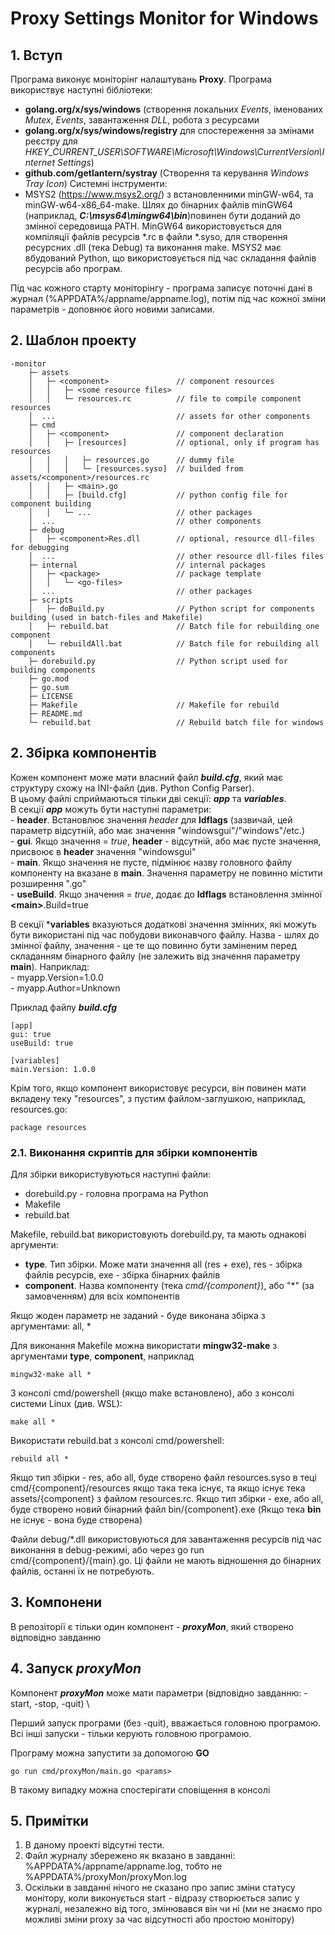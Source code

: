 # Proxy Settings Monitor for Windows
## 1. Вступ
Програма виконує моніторінг налаштувань **Proxy**. Програма використвує наступні бібліотеки:
- **golang.org/x/sys/windows** (cтворення локальних *Events*, іменованих *Mutex*, *Events*, завантаження *DLL*, робота з ресурсами
- **golang.org/x/sys/windows/registry** для спостереження за змінами реєстру для *HKEY_CURRENT_USER\SOFTWARE\Microsoft\Windows\CurrentVersion\Internet Settings*)
- **github.com/getlantern/systray** (Створення та керування *Windows Tray Icon*)
Системні інструменти:
- MSYS2 (https://www.msys2.org/) з встановленними minGW-w64, та minGW-w64-x86_64-make. Шлях до бінарних файлів minGW64 (наприклад, ***C:\msys64\mingw64\bin***)повинен бути доданий до змінної середовища PATH. MinGW64 використовується для компіляції файлів ресурсів *.rc в файли *.syso, для створення ресурсних .dll (тека Debug) та виконання make. MSYS2 має вбудований Python, що використовується під час складання файлів ресурсів або програм.

Під час кожного старту моніторінгу - програма записує поточні дані в журнал (%APPDATA%/appname/appname.log), потім під час кожної зміни параметрів - доповнює його новими записами.

## 2. Шаблон проекту
```
-monitor
    ├─ assets
    │   ├─ <component>               // component resources
    │   │   ├─ <some resource files>
    │   │   └─ resources.rc          // file to compile component resources
    │  ...                           // assets for other components
    ├─ cmd
    │   ├─ <component>               // component declaration
    │   │   ├─ [resources]           // optional, only if program has resources
    │   │   │   ├─ resources.go      // dummy file
    │   │   │   └─ [resources.syso]  // builded from assets/<component>/resources.rc
    │   │   ├─ <main>.go             
    │   │   ├─ [build.cfg]           // python config file for component building
    │   │   └─ ...                   // other packages  
    │  ...                           // other components
    ├─ debug
    │   ├─ <component>Res.dll        // optional, resource dll-files for debugging
    │  ...                           // other resource dll-files files 
    ├─ internal                      // internal packages
    │   ├─ <package>                 // package template
    │   │   └─ <go-files>
    │  ...                           // other packages
    ├─ scripts
    │   ├─ doBuild.py                // Python script for components building (used in batch-files and Makefile)
    │   ├─ rebuild.bat               // Batch file for rebuilding one component
    │   └─ rebuildAll.bat            // Batch file for rebuilding all components
    ├─ dorebuild.py                  // Python script used for building components
    ├─ go.mod
    ├─ go.sum
    ├─ LICENSE
    ├─ Makefile                      // Makefile for rebuild
    ├─ README.md
    └─ rebuild.bat                   // Rebuild batch file for windows
```
## 2. Збірка компонентів

Кожен компонент може мати власний файл ***build.cfg***, який має структуру схожу на INI-файл (див. Python Config Parser).\
В цьому файлі сприймаються тільки дві секції: ***app*** та ***variables***.\
В секції ***app*** можуть бути наступні параметри:\
    - **header**. Встановлює значення *header* для **ldflags** (зазвичай, цей параметр відсутній, або має значення "windowsgui"/"windows"/etc.)\
    - **gui**. Якщо значення = *true*, **header** - відсутній, або має пусте значення, присвоює в **header** значення "windowsgui"\
    - **main**. Якщо значення не пусте, підмінює назву головного файлу компоненту на вказане в **main**. Значення параметру не повинно містити розширення ".go"\
    - **useBuild**. Якщо значення = *true*, додає до **ldflags** встановлення змінної **\<main\>**.Build=true
   
В секції ***variables** вказуються додаткові значення змінних, які можуть бути використані під час побудови виконавчого файлу. Назва - шлях до змінної файлу, значення - це те що повинно бути заміненим перед складанням бінарного файлу (не залежить від значення параметру **main**). Наприклад:\
    - myapp.Version=1.0.0    
    - myapp.Author=Unknown   

Приклад файлу ***build.cfg***

```
[app]
gui: true
useBuild: true

[variables]
main.Version: 1.0.0
```
Крім того, якщо компонент використовує ресурси, він повинен мати вкладену теку "resources", з пустим файлом-заглушкою, наприклад, resources.go:
```
package resources
```

### 2.1. Виконання скриптів для збірки компонентів

Для збірки використувуються наступні файли:   
- dorebuild.py - головна програма на Python   
- Makefile   
- rebuild.bat   
   
Makefile, rebuild.bat використовують dorebuild.py, та мають однакові аргументи:   
- **type**. Тип збірки. Може мати значення all (res + exe), res - збірка файлів ресурсів, exe - збірка бінарних файлів   
- **component**. Назва компоненту (тека *cmd/{component}*), або "*" (за замовченням) для всіх компонентів

Якщо жоден параметр не заданий - буде виконана збірка з аргументами: all, *

Для виконання Makefile можна використати **mingw32-make** з аргументами **type**, **component**, наприклад
```
mingw32-make all *
```
З консолі cmd/powershell (якщо make встановлено), або з консолі системи Linux (див. WSL):
```
make all *
```
Використати rebuild.bat з консолі cmd/powershell:
```
rebuild all *
```

Якщо тип збірки - res, або all, буде створено файл resources.syso в теці cmd/{component}/resources якщо така тека існує, та
якщо існує тека assets/{component} з файлом resources.rc.
Якщо тип збірки - exe, або all, буде створено новий бінарний файл bin/{component}.exe (Якщо тека **bin** не існує - вона буде створена)

Файли debug/*.dll використовуються для завантаження ресурсів під час виконання в debug-режимі, або через go run cmd/{component}/{main}.go.
Ці файли не мають відношення до бінарних файлів, останні їх не потребують.

## 3. Компонени

В репозіторії є тільки один компонент - ***proxyMon***, який створено відповідно завданню

## 4. Запуск ***proxyMon***

Компонент ***proxyMon*** може мати параметри (відповідно завданню: -start, -stop, -quit) \

Перший запуск програми (без -quit), вважається головною програмою. Всі інші запуски - тільки керують головною програмою. 

Програму можна запустити за допомогою **GO**
```
go run cmd/proxyMon/main.go <params>
```
В такому випадку можна спостерігати сповіщення в консолі

## 5. Примітки

1) В даному проекті відсутні тести.
2) Файл журналу збережено як вказано в завданні: %APPDATA%/appname/appname.log, тобто не %APPDATA%/proxyMon/proxyMon.log
3) Оскільки в завданні нічого не сказано про запис зміни статусу монітору, коли виконується start - відразу створюється запис у журналі, незалежно від того, змінювався він чи ні (ми не знаємо про можливі зміни proxy за час відсутності або простою монітору)
